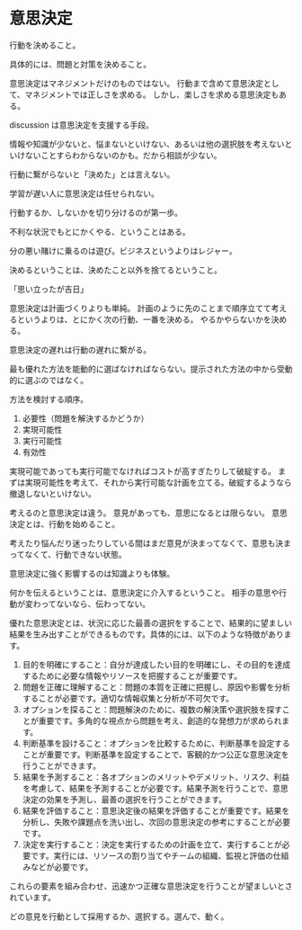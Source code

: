 # 意思決定

行動を決めること。

具体的には、問題と対策を決めること。

意思決定はマネジメントだけのものではない。
行動まで含めて意思決定として、マネジメントでは正しさを求める。
しかし、楽しさを求める意思決定もある。

discussion は意思決定を支援する手段。

情報や知識が少ないと、悩まないといけない、あるいは他の選択肢を考えないといけないことすらわからないのかも。だから相談が少ない。

行動に繋がらないと「決めた」とは言えない。

学習が遅い人に意思決定は任せられない。

行動するか、しないかを切り分けるのが第一歩。

不利な状況でもとにかくやる、ということはある。

分の悪い賭けに乗るのは遊び。ビジネスというよりはレジャー。

決めるということは、決めたこと以外を捨てるということ。

「思い立ったが吉日」

意思決定は計画づくりよりも単純。
計画のように先のことまで順序立てて考えるというよりは、とにかく次の行動、一番を決める。
やるかやらないかを決める。

意思決定の遅れは行動の遅れに繋がる。

最も優れた方法を能動的に選ばなければならない。提示された方法の中から受動的に選ぶのではなく。

方法を検討する順序。

1. 必要性（問題を解決するかどうか）
2. 実現可能性
3. 実行可能性
4. 有効性

実現可能であっても実行可能でなければコストが高すぎたりして破綻する。
まずは実現可能性を考えて、それから実行可能な計画を立てる。破綻するようなら撤退しないといけない。

考えるのと意思決定は違う。
意見があっても、意思になるとは限らない。
意思決定とは、行動を始めること。

考えたり悩んだり迷ったりしている間はまだ意見が決まってなくて、意思も決まってなくて、行動できない状態。

意思決定に強く影響するのは知識よりも体験。

何かを伝えるということは、意思決定に介入するということ。
相手の意思や行動が変わってないなら、伝わってない。

優れた意思決定とは、状況に応じた最善の選択をすることで、結果的に望ましい結果を生み出すことができるものです。具体的には、以下のような特徴があります。

1. 目的を明確にすること：自分が達成したい目的を明確にし、その目的を達成するために必要な情報やリソースを把握することが重要です。
2. 問題を正確に理解すること：問題の本質を正確に把握し、原因や影響を分析することが必要です。適切な情報収集と分析が不可欠です。
3. オプションを探ること：問題解決のために、複数の解決策や選択肢を探すことが重要です。多角的な視点から問題を考え、創造的な発想力が求められます。
4. 判断基準を設けること：オプションを比較するために、判断基準を設定することが重要です。判断基準を設定することで、客観的かつ公正な意思決定を行うことができます。
5. 結果を予測すること：各オプションのメリットやデメリット、リスク、利益を考慮して、結果を予測することが必要です。結果予測を行うことで、意思決定の効果を予測し、最善の選択を行うことができます。
6. 結果を評価すること：意思決定後の結果を評価することが重要です。結果を分析し、失敗や課題点を洗い出し、次回の意思決定の参考にすることが必要です。
7. 決定を実行すること：決定を実行するための計画を立て、実行することが必要です。実行には、リソースの割り当てやチームの組織、監視と評価の仕組みなどが必要です。

これらの要素を組み合わせ、迅速かつ正確な意思決定を行うことが望ましいとされています。

どの意見を行動として採用するか、選択する。選んで、動く。
